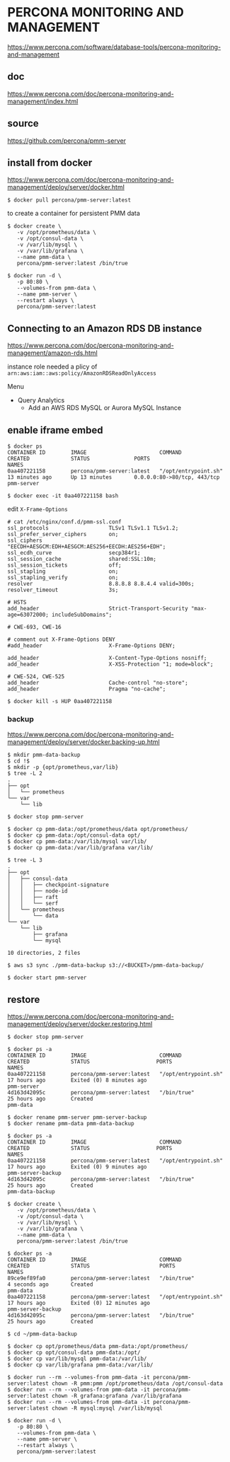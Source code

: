 # PERCONA MONITORING AND MANAGEMENT

https://www.percona.com/software/database-tools/percona-monitoring-and-management

## doc
https://www.percona.com/doc/percona-monitoring-and-management/index.html

## source

https://github.com/percona/pmm-server

## install from docker

https://www.percona.com/doc/percona-monitoring-and-management/deploy/server/docker.html

```console
$ docker pull percona/pmm-server:latest
```

to create a container for persistent PMM data
```console
$ docker create \
   -v /opt/prometheus/data \
   -v /opt/consul-data \
   -v /var/lib/mysql \
   -v /var/lib/grafana \
   --name pmm-data \
   percona/pmm-server:latest /bin/true
```

```console
$ docker run -d \
   -p 80:80 \
   --volumes-from pmm-data \
   --name pmm-server \
   --restart always \
   percona/pmm-server:latest
```

## Connecting to an Amazon RDS DB instance

https://www.percona.com/doc/percona-monitoring-and-management/amazon-rds.html

instance role needed a plicy of `arn:aws:iam::aws:policy/AmazonRDSReadOnlyAccess` 

Menu
 - Query Analytics
   - Add an AWS RDS MySQL or Aurora MySQL Instance
   
   
   
## enable iframe embed 

```console
$ docker ps
CONTAINER ID        IMAGE                       COMMAND                CREATED             STATUS              PORTS                         NAMES
0aa407221158        percona/pmm-server:latest   "/opt/entrypoint.sh"   13 minutes ago      Up 13 minutes       0.0.0.0:80->80/tcp, 443/tcp   pmm-server
```
```console
$ docker exec -it 0aa407221158 bash
```

edit `X-Frame-Options`
```nginx
# cat /etc/nginx/conf.d/pmm-ssl.conf
ssl_protocols                   TLSv1 TLSv1.1 TLSv1.2;
ssl_prefer_server_ciphers       on;
ssl_ciphers                     "EECDH+AESGCM:EDH+AESGCM:AES256+EECDH:AES256+EDH";
ssl_ecdh_curve                  secp384r1;
ssl_session_cache               shared:SSL:10m;
ssl_session_tickets             off;
ssl_stapling                    on;
ssl_stapling_verify             on;
resolver                        8.8.8.8 8.8.4.4 valid=300s;
resolver_timeout                3s;

# HSTS
add_header                      Strict-Transport-Security "max-age=63072000; includeSubDomains";

# CWE-693, CWE-16

# comment out X-Frame-Options DENY
#add_header                     X-Frame-Options DENY;   

add_header                      X-Content-Type-Options nosniff;
add_header                      X-XSS-Protection "1; mode=block";

# CWE-524, CWE-525
add_header                      Cache-control "no-store";
add_header                      Pragma "no-cache";
```

```
$ docker kill -s HUP 0aa407221158
```

### backup

https://www.percona.com/doc/percona-monitoring-and-management/deploy/server/docker.backing-up.html

```console
$ mkdir pmm-data-backup
$ cd !$
$ mkdir -p {opt/prometheus,var/lib}
$ tree -L 2
.
├── opt
│   └── prometheus
└── var
    └── lib
```

```console
$ docker stop pmm-server
```

```console
$ docker cp pmm-data:/opt/prometheus/data opt/prometheus/
$ docker cp pmm-data:/opt/consul-data opt/
$ docker cp pmm-data:/var/lib/mysql var/lib/
$ docker cp pmm-data:/var/lib/grafana var/lib/
```

```console
$ tree -L 3
.
├── opt
│   ├── consul-data
│   │   ├── checkpoint-signature
│   │   ├── node-id
│   │   ├── raft
│   │   └── serf
│   └── prometheus
│       └── data
└── var
    └── lib
        ├── grafana
        └── mysql

10 directories, 2 files
```
```console
$ aws s3 sync ./pmm-data-backup s3://<BUCKET>/pmm-data-backup/
```

```console
$ docker start pmm-server
```

## restore
https://www.percona.com/doc/percona-monitoring-and-management/deploy/server/docker.restoring.html

```console
$ docker stop pmm-server
```

```
$ docker ps -a
CONTAINER ID        IMAGE                       COMMAND                CREATED             STATUS                     PORTS               NAMES
0aa407221158        percona/pmm-server:latest   "/opt/entrypoint.sh"   17 hours ago        Exited (0) 8 minutes ago                       pmm-server
4d163d42095c        percona/pmm-server:latest   "/bin/true"            25 hours ago        Created                                        pmm-data
```

```console
$ docker rename pmm-server pmm-server-backup
$ docker rename pmm-data pmm-data-backup
```

```
$ docker ps -a
CONTAINER ID        IMAGE                       COMMAND                CREATED             STATUS                     PORTS               NAMES
0aa407221158        percona/pmm-server:latest   "/opt/entrypoint.sh"   17 hours ago        Exited (0) 9 minutes ago                       pmm-server-backup
4d163d42095c        percona/pmm-server:latest   "/bin/true"            25 hours ago        Created                                        pmm-data-backup
```

```console
$ docker create \
   -v /opt/prometheus/data \
   -v /opt/consul-data \
   -v /var/lib/mysql \
   -v /var/lib/grafana \
   --name pmm-data \
   percona/pmm-server:latest /bin/true
```

```console
$ docker ps -a
CONTAINER ID        IMAGE                       COMMAND                CREATED             STATUS                      PORTS               NAMES
89ce9ef89fa0        percona/pmm-server:latest   "/bin/true"            4 seconds ago       Created                                         pmm-data
0aa407221158        percona/pmm-server:latest   "/opt/entrypoint.sh"   17 hours ago        Exited (0) 12 minutes ago                       pmm-server-backup
4d163d42095c        percona/pmm-server:latest   "/bin/true"            25 hours ago        Created          
```

```console
$ cd ~/pmm-data-backup
```
```console
$ docker cp opt/prometheus/data pmm-data:/opt/prometheus/
$ docker cp opt/consul-data pmm-data:/opt/
$ docker cp var/lib/mysql pmm-data:/var/lib/
$ docker cp var/lib/grafana pmm-data:/var/lib/
```
```console
$ docker run --rm --volumes-from pmm-data -it percona/pmm-server:latest chown -R pmm:pmm /opt/prometheus/data /opt/consul-data
$ docker run --rm --volumes-from pmm-data -it percona/pmm-server:latest chown -R grafana:grafana /var/lib/grafana
$ docker run --rm --volumes-from pmm-data -it percona/pmm-server:latest chown -R mysql:mysql /var/lib/mysql
```

```console
$ docker run -d \
   -p 80:80 \
   --volumes-from pmm-data \
   --name pmm-server \
   --restart always \
   percona/pmm-server:latest
```   
